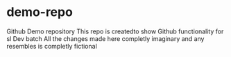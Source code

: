 # demo-repo
Github Demo repository
This repo is createdto show Github functionality for sl Dev batch
All the changes made here completly imaginary and any resembles is completly fictional
